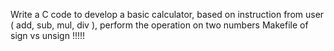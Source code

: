 Write a C code to develop a basic calculator, based on instruction from user ( add, sub, mul, div ), perform the operation on two numbers
Makefile of sign vs unsign !!!!!
